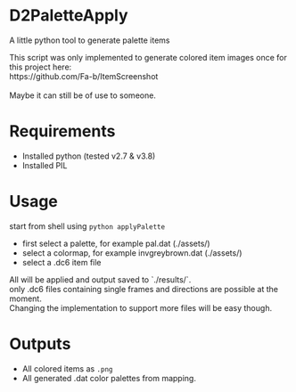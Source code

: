 # D2PaletteApply
<p>A little python tool to generate palette items</p>
<p>This script was only implemented to generate colored item images once for this project here:<br>
  https://github.com/Fa-b/ItemScreenshot<br><br>
Maybe it can still be of use to someone.</p>

# Requirements
- Installed python (tested v2.7 & v3.8)
- Installed PIL

# Usage
start from shell using `python applyPalette`
- first select a palette, for example pal.dat (./assets/)
- select a colormap, for example invgreybrown.dat (./assets/)
- select a .dc6 item file

<p>All will be applied and output saved to `./results/`.<br>
only .dc6 files containing single frames and directions are possible at the moment.<br>
Changing the implementation to support more files will be easy though.</p>


# Outputs
- All colored items as `.png`
- All generated .dat color palettes from mapping.
